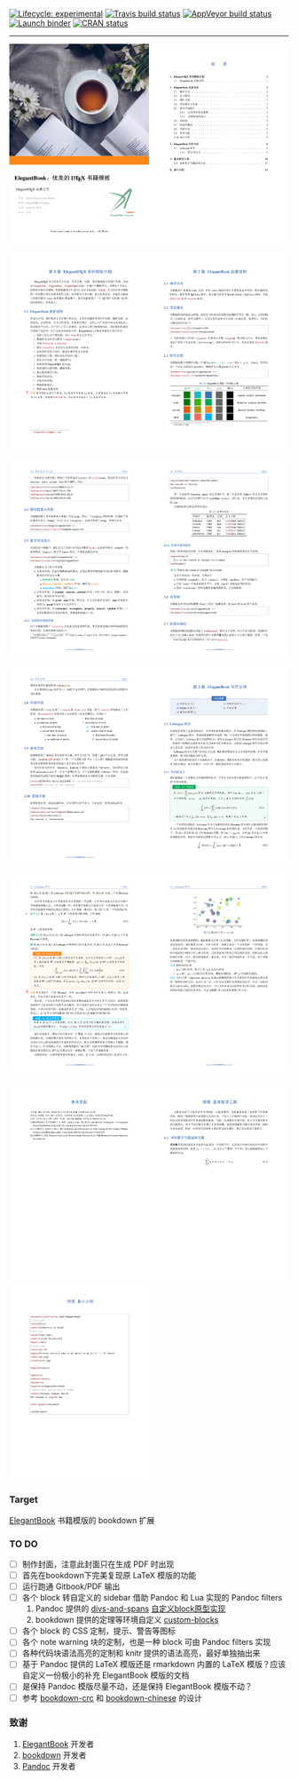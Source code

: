 [![Lifecycle: experimental](https://img.shields.io/badge/lifecycle-experimental-orange.svg)](https://www.tidyverse.org/lifecycle/#experimental) [![Travis build status](https://travis-ci.com/XiangyunHuang/ElegantBookdown.svg?branch=master)](https://travis-ci.com/XiangyunHuang/ElegantBookdown) [![AppVeyor build status](https://ci.appveyor.com/api/projects/status/github/XiangyunHuang/ElegantBookdown?branch=master&svg=true)](https://ci.appveyor.com/project/XiangyunHuang/ElegantBookdown) [![Launch binder](http://mybinder.org/badge.svg)](https://mybinder.org/v2/gh/XiangyunHuang/ElegantBookdown/master) [![CRAN status](https://www.r-pkg.org/badges/version/placeholder)](https://cran.r-project.org/package=placeholder)

---


<img src="image/elegantbook-cn/elegantbook-cn-0.png" width="50%" height="50%"><img src="image/elegantbook-cn/elegantbook-cn-1.png" width="50%" height="50%">

<img src="image/elegantbook-cn/elegantbook-cn-2.png" width="50%" height="50%"><img src="image/elegantbook-cn/elegantbook-cn-3.png" width="50%" height="50%">

<img src="image/elegantbook-cn/elegantbook-cn-4.png" width="50%" height="50%"><img src="image/elegantbook-cn/elegantbook-cn-5.png" width="50%" height="50%">

<img src="image/elegantbook-cn/elegantbook-cn-6.png" width="50%" height="50%"><img src="image/elegantbook-cn/elegantbook-cn-7.png" width="50%" height="50%">

<img src="image/elegantbook-cn/elegantbook-cn-8.png" width="50%" height="50%"><img src="image/elegantbook-cn/elegantbook-cn-9.png" width="50%" height="50%">

<img src="image/elegantbook-cn/elegantbook-cn-10.png" width="50%" height="50%"><img src="image/elegantbook-cn/elegantbook-cn-11.png" width="50%" height="50%">
<img src="image/elegantbook-cn/elegantbook-cn-12.png" width="50%" height="50%">

### Target

[ElegantBook](https://github.com/ElegantLaTeX/ElegantBook) 书籍模版的 bookdown 扩展



### TO DO

- [ ] 制作封面，注意此封面只在生成 PDF 时出现
- [ ] 首先在bookdown下完美复现原 LaTeX 模版的功能
- [ ] 运行跑通 Gitbook/PDF 输出
- [ ] 各个 block 转自定义的 sidebar 借助 Pandoc 和 Lua 实现的 Pandoc filters
   1. Pandoc 提供的 [divs-and-spans](https://pandoc.org/MANUAL.html#divs-and-spans) [自定义block原型实现](https://github.com/yihui/bookdown-crc/issues/1#issuecomment-449198568)
   1. bookdown 提供的定理等环境自定义 [custom-blocks](https://bookdown.org/yihui/bookdown/custom-blocks.html)
- [ ] 各个 block 的 CSS 定制，提示、警告等图标
- [ ] 各个 note warning 块的定制，也是一种 block 可由 Pandoc filters 实现
- [ ] 各种代码块语法高亮的定制和 knitr 提供的语法高亮，最好单独抽出来
- [ ] 基于 Pandoc 提供的 LaTeX 模版还是 rmarkdown 内置的 LaTeX 模版？应该自定义一份极小的补充 ElegantBook 模版的文档
- [ ] 是保持 Pandoc 模版尽量不动，还是保持 ElegantBook 模版不动？
- [ ] 参考 [bookdown-crc](https://github.com/yihui/bookdown-crc) 和 [bookdown-chinese](https://github.com/yihui/bookdown-chinese) 的设计

### 致谢

1. [ElegantBook](https://github.com/ElegantLaTeX/ElegantBook) 开发者
1. [bookdown](https://github.com/rstudio/bookdown) 开发者
1. [Pandoc](https://pandoc.org) 开发者
